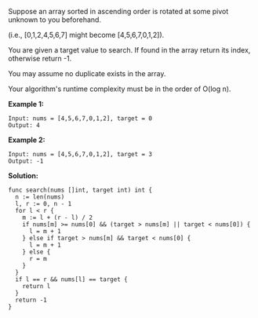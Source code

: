 Suppose an array sorted in ascending order is rotated at some pivot unknown to you beforehand.

(i.e., [0,1,2,4,5,6,7] might become [4,5,6,7,0,1,2]).

You are given a target value to search. If found in the array return its index, otherwise return -1.

You may assume no duplicate exists in the array.

Your algorithm's runtime complexity must be in the order of O(log n).

**Example 1:**
```
Input: nums = [4,5,6,7,0,1,2], target = 0
Output: 4
```
**Example 2:**
```
Input: nums = [4,5,6,7,0,1,2], target = 3
Output: -1
```

**Solution:**

```golang
func search(nums []int, target int) int {
  n := len(nums)
  l, r := 0, n - 1
  for l < r {
    m := l + (r - l) / 2
    if nums[m] >= nums[0] && (target > nums[m] || target < nums[0]) {
      l = m + 1
    } else if target > nums[m] && target < nums[0] {
      l = m + 1
    } else {
      r = m
    }
  }
  if l == r && nums[l] == target {
    return l
  }
  return -1
}
```
